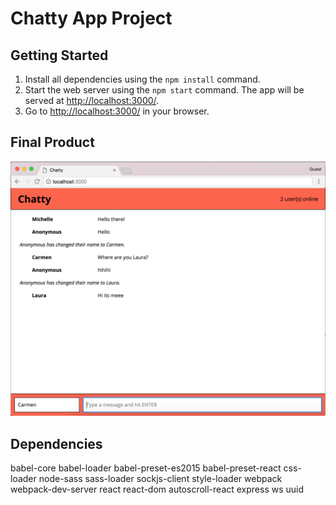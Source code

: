 # Chatty App Project



## Getting Started

1. Install all dependencies using the `npm install` command.
2. Start the web server using the `npm start` command. The app will be served at <http://localhost:3000/>.
3. Go to <http://localhost:3000/> in your browser.

## Final Product

![Screenshot of Chatty main page with count of users](https://github.com/cshing/chatty/blob/master/docs/usercount-multiuser.png?raw=true)

## Dependencies

babel-core
babel-loader
babel-preset-es2015
babel-preset-react
css-loader
node-sass
sass-loader
sockjs-client
style-loader
webpack
webpack-dev-server
react
react-dom
autoscroll-react
express
ws
uuid

